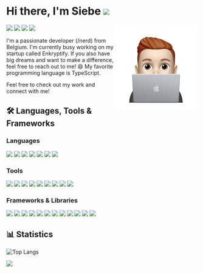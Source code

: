 # Hi there, I'm Siebe <img src="https://media.tenor.com/nebZyl8oN7IAAAAi/wave-hello.gif" width="30">

<a href="https://siebebaree.com/"><img src="./assets/logo.png" align="right" height="220"></a>

[![](https://img.shields.io/badge/Portfolio-255E63?style=for-the-badge&logo=About.me&logoColor=white)](https://siebebaree.com)
[![](https://img.shields.io/badge/Email-0474C5?style=for-the-badge&logo=gmail&logoColor=white)](mailto:siebe.baree@outlook.com)
[![](https://img.shields.io/badge/LinkedIn-0177B7?style=for-the-badge&logo=linkedin&logoColor=white)](https://www.linkedin.com/in/siebe-baree/)
[![](https://img.shields.io/badge/X-000000?style=for-the-badge&logo=x&logoColor=white)](https://x.com/BareeSiebe)

I'm a passionate developer (/nerd) from Belgium. I'm currently busy working on my startup called Enkryptify. If you also have big dreams and want to make a difference, feel free to reach out to me! 😄 My favorite programming language is TypeScript.

Feel free to check out my work and connect with me!

## 🛠 Languages, Tools & Frameworks

### Languages

![](https://img.shields.io/badge/TypeScript-007ACC?style=for-the-badge&logo=typescript&logoColor=white)
![](https://img.shields.io/badge/JavaScript-323330?style=for-the-badge&logo=javascript&logoColor=F7DF1E)
![](https://img.shields.io/badge/HTML5-E34F26?style=for-the-badge&logo=html5&logoColor=white)
![](https://img.shields.io/badge/CSS3-1572B6?style=for-the-badge&logo=css3&logoColor=white)
![](https://img.shields.io/badge/Go-00ADD8?style=for-the-badge&logo=go&logoColor=white)
![](https://img.shields.io/badge/Java-59839F?style=for-the-badge&logo=openjdk&logoColor=white)
![](https://img.shields.io/badge/Python-FFD43B?style=for-the-badge&logo=python&logoColor=blue)

### Tools

![](https://img.shields.io/badge/MongoDB-4EA94B?style=for-the-badge&logo=mongodb&logoColor=white)
![](https://img.shields.io/badge/PostgreSQL-316192?style=for-the-badge&logo=postgresql&logoColor=white)
![](https://img.shields.io/badge/Figma-1E1E1E?style=for-the-badge&logo=figma&logoColor=white)
![](https://img.shields.io/badge/Nginx-009639?style=for-the-badge&logo=nginx&logoColor=white)
![](https://img.shields.io/badge/Vercel-000000?style=for-the-badge&logo=vercel&logoColor=white)
![](https://img.shields.io/badge/Docker-2CA5E0?style=for-the-badge&logo=docker&logoColor=white)
![](https://img.shields.io/badge/Stripe-626CD9?style=for-the-badge&logo=Stripe&logoColor=white)
![](https://img.shields.io/badge/Github%20Actions-282a2e?style=for-the-badge&logo=githubactions&logoColor=367cfe)
![](https://img.shields.io/badge/rabbitmq-%23FF6600.svg?&style=for-the-badge&logo=rabbitmq&logoColor=white)

### Frameworks & Libraries

![](https://img.shields.io/badge/Node.js-339933?style=for-the-badge&logo=nodedotjs&logoColor=white)
![](https://img.shields.io/badge/bun-282a36?style=for-the-badge&logo=bun&logoColor=fbf0df)
![](https://img.shields.io/badge/next.js-000000?style=for-the-badge&logo=nextdotjs&logoColor=white)
![](https://img.shields.io/badge/React-20232A?style=for-the-badge&logo=react&logoColor=61DAFB)
![](https://img.shields.io/badge/Vue.js-4FC08D?style=for-the-badge&logo=vue.js&logoColor=white)
![](<https://img.shields.io/badge/Svelte(Kit)-FF3E00?style=for-the-badge&logo=Svelte&logoColor=white>)
![](https://img.shields.io/badge/Discord.JS-0B0B15?style=for-the-badge&logo=discord&logoColor=white)
![](https://img.shields.io/badge/Express%20js-000000?style=for-the-badge&logo=express&logoColor=white)
![](https://img.shields.io/badge/Spring-6DB33F?style=for-the-badge&logo=spring&logoColor=white)
![](https://img.shields.io/badge/drizzle-C5F74F?style=for-the-badge&logo=drizzle&logoColor=black)
![](https://img.shields.io/badge/Prisma-3982CE?style=for-the-badge&logo=Prisma&logoColor=white)
![](https://img.shields.io/badge/Tailwind_CSS-38B2AC?style=for-the-badge&logo=tailwind-css&logoColor=white)

## 📊 Statistics

![Top Langs](https://github-readme-stats.vercel.app/api/top-langs/?username=SiebeBaree&layout=compact&langs_count=6&theme=react)

![](https://hits.seeyoufarm.com/api/count/incr/badge.svg?url=https%3A%2F%2Fgithub.com%2FSiebeBaree1212%2Fhit-counter)

